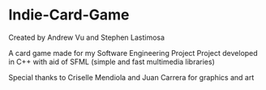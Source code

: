 # Indie-Card-Game
Created by Andrew Vu and Stephen Lastimosa

A card game made for my Software Engineering Project 
Project developed in C++ with aid of SFML (simple and fast multimedia libraries)

Special thanks to Criselle Mendiola and Juan Carrera for graphics and art
